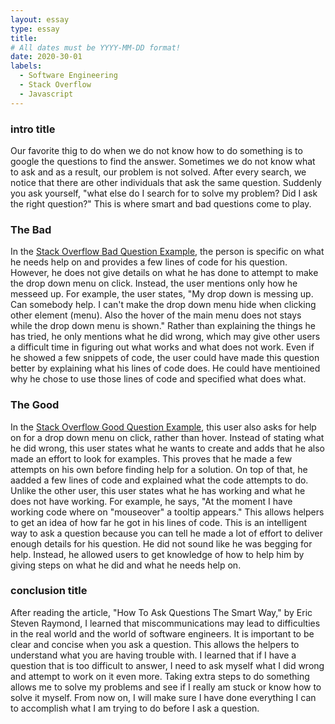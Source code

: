 ```yaml
---
layout: essay
type: essay
title: 
# All dates must be YYYY-MM-DD format!
date: 2020-30-01
labels:
  - Software Engineering
  - Stack Overflow
  - Javascript 
---
```


### intro title
Our favorite thig to do when we do not know how to do something is to google the questions to find the answer. Sometimes we do not know what to ask and as a result, our problem is not solved. After every search, we notice that there are other individuals that ask the same question. Suddenly you ask yourself, "what else do I search for to solve my problem? Did I ask the right question?" This is where smart and bad questions come to play.  


### The Bad
In the [Stack Overflow Bad Question Example]( https://stackoverflow.com/questions/33932938/drop-down-menu-on-click), the person is specific on what he needs help on and provides a few lines of code for his question. However, he does not give details on what he has done to attempt to make the drop down menu on click. Instead, the user mentions only how he messeed up. For example, the user states, "My drop down is messing up. Can somebody help. I can't make the drop down menu hide when clicking other element (menu). Also the hover of the main menu does not stays while the drop down menu is shown." Rather than explaining the things he has tried, he only mentions what he did wrong, which may give other users a difficult time in figuring out what works and what does not work. Even if he showed a few snippets of code, the user could have made this question better by explaining what his lines of code does. He could have mentioined why he chose to use those lines of code and specified what does what. 

### The Good
In the [Stack Overflow Good Question Example]( https://stackoverflow.com/questions/35295504/d3-js-drop-down-menu-on-click), this user also asks for help on for a drop down menu on click, rather than hover. Instead of stating what he did wrong, this user states what he wants to create and adds that he also made an effort to look for examples. This proves that he made a few attempts on his own before finding help for a solution. On top of that, he aadded a few lines of code and explained what the code attempts to do. Unlike the other user, this user states what he has working and what he does not have working. For example, he says, "At the moment I have working code where on "mouseover" a tooltip appears." This allows helpers to get an idea of how far he got in his lines of code. This is an intelligent way to ask a question because you can tell he made a lot of effort to deliver enough details for his question. He did not sound like he was begging for help. Instead, he allowed users to get knowledge of how to help him by giving steps on what he did and what he needs help on.

### conclusion title
After reading the article, "How To Ask Questions The Smart Way," by Eric Steven Raymond, I learned that miscommunications may lead to difficulties in the real world and the world of software engineers. It is important to be clear and concise when you ask a question. This allows the helpers to understand what you are having trouble with. I learned that if I have a question that is too difficult to answer, I need to ask myself what I did wrong and attempt to work on it even more. Taking extra steps to do something allows me to solve my problems and see if I really am stuck or know how to solve it myself. From now on, I will make sure I have done everything I can to accomplish what I am trying to do before I ask a question. 
